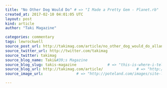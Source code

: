 ```yaml
---
title: "No Other Dog Would Do" # => "I Made a Pretty Gem - Planet.rb"
created_at: 2017-02-10 04:01:05 UTC
layout: post
kind: article
author: "Taki Magazine"

categories: commentary
tags: lewrockwell
source_post_url: http://takimag.com/article/no_other_dog_would_do_allan_massie    # => "http://poteland.com/blog/i-made-a-pretty-gem-planet-dot-rb/"
source_twitter_url: http://twitter.com/takimag
source_twitter: takimag
source_blog_name: Taki&#39;s Magazine
source_blog_slug: takis-magazine              # => "this-is-where-i-tell-you-stuff"
source_blog_url: http://takimag.com/article/               # => "http://poteland.com/articles"
source_image_url:               # => "http://poteland.com/images/site-logo.png"

---
```



<!--
   by Allan Massie&lt;br&gt;
	  

&lt;img src=&quot;http://takimag.com/images/uploads/bigstock-Clumber-Spaniel-3118032.jpg&quot; style=&quot;float:left;margin-right:8px;&quot;&gt;
	






	
		For too many months, for the first time in forty years, we were without a dog. Wattie, the last of a trio of clumber spaniels, had died, gently, of old age. It’s wise, of course, to have a younger dog in the house so that you are not left dogless, but it hadn’t seemed right to have imposed a...
	&lt;p&gt;&lt;a href=&quot;http://takimag.com/article/no_other_dog_would_do_allan_massie&quot;&gt;Read the rest at Taki&#39;s Magazine&lt;/a&gt;&lt;/p&gt;
						
	  
	  
	  
	  &lt;div class=&quot;feedflare&quot;&gt;
&lt;a href=&quot;http://feeds.feedburner.com/~ff/takimag?a=QDIGqmASShI:DF0s4g1bfws:yIl2AUoC8zA&quot;&gt;&lt;img src=&quot;http://feeds.feedburner.com/~ff/takimag?d=yIl2AUoC8zA&quot; border=&quot;0&quot;&gt;&lt;/a&gt; &lt;a href=&quot;http://feeds.feedburner.com/~ff/takimag?a=QDIGqmASShI:DF0s4g1bfws:qj6IDK7rITs&quot;&gt;&lt;img src=&quot;http://feeds.feedburner.com/~ff/takimag?d=qj6IDK7rITs&quot; border=&quot;0&quot;&gt;&lt;/a&gt; &lt;a href=&quot;http://feeds.feedburner.com/~ff/takimag?a=QDIGqmASShI:DF0s4g1bfws:gIN9vFwOqvQ&quot;&gt;&lt;img src=&quot;http://feeds.feedburner.com/~ff/takimag?i=QDIGqmASShI:DF0s4g1bfws:gIN9vFwOqvQ&quot; border=&quot;0&quot;&gt;&lt;/a&gt;
&lt;/div&gt;&lt;img src=&quot;http://feeds.feedburner.com/~r/takimag/~4/QDIGqmASShI&quot; height=&quot;1&quot; width=&quot;1&quot; alt=&quot;&quot;&gt;           # => "I’ve been hurting to write this ever since we had the idea of creating a Planet for Cubox..." (Continued)
   takis-magazine              # => "this-is-where-i-tell-you-stuff"
   http://takimag.com/article/               # => "http://poteland.com/articles"
                 # => "http://poteland.com/images/site-logo.png"
by Allan Massie<br>
	  

<img src="http://takimag.com/images/uploads/bigstock-Clumber-Spaniel-3118032.jpg" style="float:left;margin-right:8px;">
	






	
		For too many months, for the first time in forty years, we were without a dog. Wattie, the last of a trio of clumber spaniels, had died, gently, of old age. It’s wise, of course, to have a younger dog in the house so that you are not left dogless, but it hadn’t seemed right to have imposed a...
	<p><a href="http://takimag.com/article/no_other_dog_would_do_allan_massie">Read the rest at Taki's Magazine</a></p>
						
	  
	  
	  
	  <div class="feedflare">
<a href="http://feeds.feedburner.com/~ff/takimag?a=QDIGqmASShI:DF0s4g1bfws:yIl2AUoC8zA"><img src="http://feeds.feedburner.com/~ff/takimag?d=yIl2AUoC8zA" border="0"></a> <a href="http://feeds.feedburner.com/~ff/takimag?a=QDIGqmASShI:DF0s4g1bfws:qj6IDK7rITs"><img src="http://feeds.feedburner.com/~ff/takimag?d=qj6IDK7rITs" border="0"></a> <a href="http://feeds.feedburner.com/~ff/takimag?a=QDIGqmASShI:DF0s4g1bfws:gIN9vFwOqvQ"><img src="http://feeds.feedburner.com/~ff/takimag?i=QDIGqmASShI:DF0s4g1bfws:gIN9vFwOqvQ" border="0"></a>
</div><img src="http://feeds.feedburner.com/~r/takimag/~4/QDIGqmASShI" height="1" width="1" alt=""><div class="">
    <i>Source: <a href="http://takimag.com/article/">Taki&#39;s Magazine</a></i>
</div>
